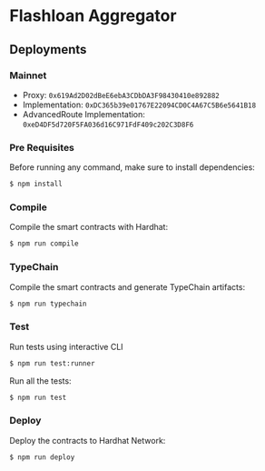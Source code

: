 # Flashloan Aggregator

## Deployments

### Mainnet
- Proxy: `0x619Ad2D02dBeE6ebA3CDbDA3F98430410e892882`
- Implementation: `0xDC365b39e01767E22094CD0C4A67C5B6e5641B18`
- AdvancedRoute Implementation: `0xeD4DF5d720F5FA036d16C971FdF409c202C3D8F6`

### Pre Requisites

Before running any command, make sure to install dependencies:

```sh
$ npm install
```

### Compile

Compile the smart contracts with Hardhat:

```sh
$ npm run compile
```

### TypeChain

Compile the smart contracts and generate TypeChain artifacts:

```sh
$ npm run typechain
```

### Test

Run tests using interactive CLI

```sh
$ npm run test:runner
```

Run all the tests:

```sh
$ npm run test
```

### Deploy

Deploy the contracts to Hardhat Network:

```sh
$ npm run deploy
```
